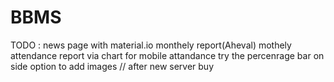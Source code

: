 # BBMS

TODO : news page with material.io
       monthely report(Aheval)
       mothely attendance report via chart
       for mobile attandance try the percenrage bar on side 
       option to add images // after new server buy
